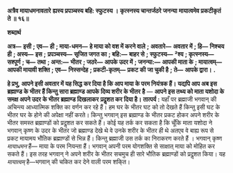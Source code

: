 **अत्रैव मायाधमनावतारे** **ह्यस्य प्रपञ्चस्य बहि: स्फुटस्य ।** **कृत्स्नस्य चान्तर्जठरे जनन्या** **मायात्वमेव प्रकटीकृतं ते ॥ १६॥** 

**शब्दार्थ** 

**अत्र—** **इसी** **; एव—** **ही** **; माया-धमन—** **हे माया को वश में करने वाले** **; अवतारे—** **अवतार में** **; हि—** **निश्चय ही** **; अस्य—** **इस** **;** **प्रपञ्चस्य—** **सृजित जगत का** **; बहि:—** **बाहर से** **; स्फुटस्य—** **²श्य** **; कृत्स्नस्य—** **सश्पूर्ण** **; च—** **तथा** **; अन्त:—** **भीतर** **; जठरे—** **आपके उदर में** **; जनन्या:—** **आपकी माता के** **; मायात्वम्—** **आपकी मायावी शक्ति** **; एव—** **निस्सन्देह** **; प्रकटी-कृतम्—** **प्रकट की** **जा चुकी है** **; ते—** **आपके द्वारा।** **.** 

**हे प्रभु, आपने इसी अवतार में यह सिद्ध कर दिया है कि आप माया के परम नियंत्रक हैं।** **यद्यपि आप अब इस ब्रह्माण्ड के भीतर हैं किन्तु सारा ब्रह्माण्ड आपके दिव्य शरीर के भीतर** **है** — **आपने इस तथ्य को माता यशोदा के समक्ष अपने उदर के भीतर ब्रह्माण्ड दिखलाकर** **प्रदॢशत कर दिया है।** **तात्पर्य :** यहाँ पर ब्रह्माजी भगवान् की अचिन्त्य आध्यात्मिक शक्ति का वर्णन कर रहे हैं। हम घर के भीतर घट को तो देखते हैं किन्तु इसी घट के भीतर घर के होने की अपेक्षा नहीं करते। किन्तु भगवान् इस ब्रह्माण्ड के भीतर प्रकट होकर अपने शरीर के भीतर समस्त ब्रह्माण्डों को प्रदॢशत कर सकते हैं। कोई यह तर्क कर सकता है कि चूँकि माता यशोदा ने भगवान् कृष्ण के उदर के भीतर जो ब्रह्माण्ड देखे थे वे उनके शरीर के भीतर ही थे अतएव वे बाह्य रूप से प्रकट मायामय भौतिक ब्रह्माण्डों से भिन्न हैं। किन्तु ब्रह्माजी उस तर्क का निराकरण करते हैं । भगवान् कृष्ण *मायाधमन* हैं— माया के परम नियन्ता हैं। भगवान् अपनी परम योगशक्ति से साक्षात् माया को मोहित कर सकते हैं। इस तरह भगवान् ने अपने शरीर के भीतर सचमुच ही सारे भौतिक ब्रह्माण्डों को प्रदॢशत किया। यह *मायात्वम्* है—भगवान् की चकित कर देने वाली परम शकि्त।  